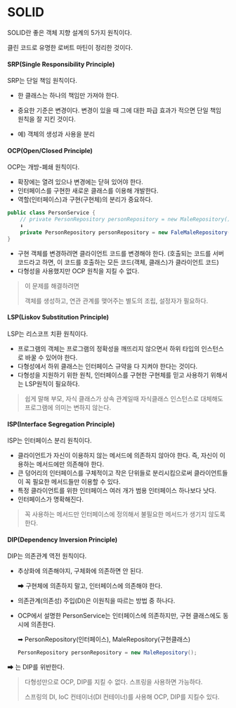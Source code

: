 # SOLID

SOLID란 좋은 객체 지향 설계의 5가지 원칙이다.



클린 코드로 유명한 로버트 마틴이 정리한 것이다.



#### SRP(Single Responsibility Principle)

SRP는 단일 책임 원칙이다.

- 한 클래스는 하나의 책임만 가져야 한다.

- 중요한 기준은 변경이다. 변경이 있을 때 그에 대한 파급 효과가 적으면 단일 책임 원칙을 잘 지킨 것이다. 

- 예) 객체의 생성과 사용을 분리

  

#### OCP(Open/Closed Principle)

OCP는 개방-폐쇄 원칙이다.

- 확장에는 열려 있으나 변경에는 닫혀 있어야 한다.
- 인터페이스를 구현한 새로운 클래스를 이용해 개발한다.
- 역할(인터페이스)과 구현(구현체)의 분리가 중요하다.

```java
public class PersonService {
    // private PersonRepository personRepository = new MaleRepository();
    ⬇
    private PersonRepository personRepository = new FaleMaleRepository();
}
```

- 구현 객체를 변경하려면 클라이언트 코드를 변경해야 한다.
  (호출되는 코드를 서버 코드라고 하면, 이 코드를 호출하는 모든 코드(객체, 클래스)가 클라이언트 코드)
- 다형성을 사용했지만 OCP 원칙을 지킬 수 없다.

> 이 문제를 해결하려면
>
> 객체를 생성하고, 연관 관계를 맺어주는 별도의 조립, 설정자가 필요하다.

#### LSP(Liskov Substitution Principle)

LSP는 리스코프 치환 원칙이다.

- 프로그램의 객체는 프로그램의 정확성을 깨뜨리지 않으면서 하위 타입의 인스턴스로 바꿀 수 있어야 한다.
- 다형성에서 하위 클래스는 인터페이스 규약을 다 지켜야 한다는 것이다.
- 다형성을 지원하기 위한 원칙, 인터페이스를 구현한 구현체를 믿고 사용하기 위해서는 LSP원칙이 필요하다.

> 쉽게 말해 부모, 자식 클래스가 상속 관계일때 자식클래스 인스턴스로 대체해도 프로그램에 의미는 변하지 않는다.

#### ISP(Interface Segregation Principle)

ISP는 인터페이스 분리 원칙이다.

- 클라이언트가 자신이 이용하지 않는 메서드에 의존하지 않아야 한다. 즉, 자신이 이용하는 메서드에만 의존해야 한다.
- 큰 덩어리의 인터페이스를 구체적이고 작은 단위들로 분리시킴으로써 클라이언트들이 꼭 필요한 메서드들만 이용할 수 있다.
- 특정 클라이언트를 위한 인터페이스 여러 개가 범용 인터페이스 하나보다 낫다.
- 인터페이스가 명확해진다.

> 꼭 사용하는 메서드만 인터페이스에 정의해서 불필요한 메서드가 생기지 않도록 한다.

#### DIP(Dependency Inversion Principle)

DIP는 의존관계 역전 원칙이다.

- 추상화에 의존해야지, 구체화에 의존하면 안 된다.

  ➡ 구현체에 의존하지 말고, 인터페이스에 의존해야 한다.

- 의존관계(의존성) 주입(DI)은 이원칙을 따르는 방법 중 하나다.

- OCP에서 설명한 PersonService는 인터페이스에 의존하지만, 구현 클래스에도 동시에 의존한다.

  ➡ PersonRepository(인터페이스), MaleRepository(구현클래스)

  ```java
  PersonRepository personRepository = new MaleRepository();
  ```

  

➡ 는 DIP를 위반한다.

>다형성만으로 OCP, DIP를 지킬 수 없다. 스프링을 사용하면 가능하다.
>
>스프링의 DI, IoC 컨테이너(DI 컨테이너)를 사용해 OCP, DIP를 지킬수 있다.